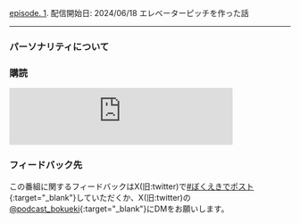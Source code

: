 
[episode. 1](./0001.md).
配信開始日: 2024/06/18
エレベーターピッチを作った話


---

### パーソナリティについて

### 購読
<iframe src="https://podcasters.spotify.com/pod/show/572ili2aiig/embed" height="102px" width="400px" frameborder="0" scrolling="no"></iframe>

### フィードバック先
この番組に関するフィードバックはX(旧:twitter)で[#ぼくえきでポスト](https://x.com/share?url=https://podcast-bokueki.github.io/bokueki/&hashtags=ぼくえき){:target="_blank"}していただくか、X(旧:twitter)の[@podcast_bokueki](https://x.com/podcast_bokueki){:target="_blank"}にDMをお願いします。
